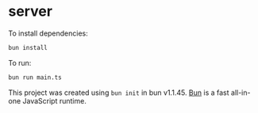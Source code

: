 # server

To install dependencies:

```bash
bun install
```

To run:

```bash
bun run main.ts
```

This project was created using `bun init` in bun v1.1.45. [Bun](https://bun.sh) is a fast all-in-one JavaScript runtime.
